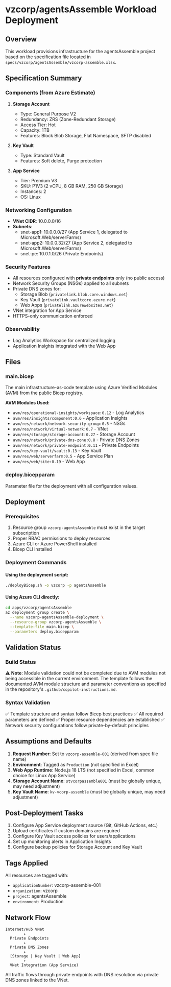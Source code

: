 # vzcorp/agentsAssemble Workload Deployment

## Overview
This workload provisions infrastructure for the agentsAssemble project based on the specification file located in `specs/vzcorp/agentsAssemble/vzcorp-assemble.xlsx`.

## Specification Summary

### Components (from Azure Estimate)
1. **Storage Account**
   - Type: General Purpose V2
   - Redundancy: ZRS (Zone-Redundant Storage)
   - Access Tier: Hot
   - Capacity: 1TB
   - Features: Block Blob Storage, Flat Namespace, SFTP disabled

2. **Key Vault**
   - Type: Standard Vault
   - Features: Soft delete, Purge protection

3. **App Service**
   - Tier: Premium V3
   - SKU: P1V3 (2 vCPU, 8 GB RAM, 250 GB Storage)
   - Instances: 2
   - OS: Linux

### Networking Configuration
- **VNet CIDR**: 10.0.0.0/16
- **Subnets**:
  - snet-app1: 10.0.0.0/27 (App Service 1, delegated to Microsoft.Web/serverFarms)
  - snet-app2: 10.0.0.32/27 (App Service 2, delegated to Microsoft.Web/serverFarms)
  - snet-pe: 10.0.1.0/26 (Private Endpoints)

### Security Features
- All resources configured with **private endpoints** only (no public access)
- Network Security Groups (NSGs) applied to all subnets
- Private DNS zones for:
  - Storage Blob (`privatelink.blob.core.windows.net`)
  - Key Vault (`privatelink.vaultcore.azure.net`)
  - Web Apps (`privatelink.azurewebsites.net`)
- VNet integration for App Service
- HTTPS-only communication enforced

### Observability
- Log Analytics Workspace for centralized logging
- Application Insights integrated with the Web App

## Files

### main.bicep
The main infrastructure-as-code template using Azure Verified Modules (AVM) from the public Bicep registry.

**AVM Modules Used:**
- `avm/res/operational-insights/workspace:0.12` - Log Analytics
- `avm/res/insights/component:0.6` - Application Insights
- `avm/res/network/network-security-group:0.5` - NSGs
- `avm/res/network/virtual-network:0.7` - VNet
- `avm/res/storage/storage-account:0.27` - Storage Account
- `avm/res/network/private-dns-zone:0.8` - Private DNS Zones
- `avm/res/network/private-endpoint:0.11` - Private Endpoints
- `avm/res/key-vault/vault:0.13` - Key Vault
- `avm/res/web/serverfarm:0.5` - App Service Plan
- `avm/res/web/site:0.19` - Web App

### deploy.bicepparam
Parameter file for the deployment with all configuration values.

## Deployment

### Prerequisites
1. Resource group `vzcorp-agentsAssemble` must exist in the target subscription
2. Proper RBAC permissions to deploy resources
3. Azure CLI or Azure PowerShell installed
4. Bicep CLI installed

### Deployment Commands

#### Using the deployment script:
```bash
./deployBicep.sh -o vzcorp -p agentsAssemble
```

#### Using Azure CLI directly:
```bash
cd apps/vzcorp/agentsAssemble
az deployment group create \
  --name vzcorp-agentsAssemble-deployment \
  --resource-group vzcorp-agentsAssemble \
  --template-file main.bicep \
  --parameters deploy.bicepparam
```

## Validation Status

### Build Status
⚠️ **Note**: Module validation could not be completed due to AVM modules not being accessible in the current environment. The template follows the documented AVM module structure and parameter conventions as specified in the repository's `.github/copilot-instructions.md`.

### Syntax Validation
✅ Template structure and syntax follow Bicep best practices
✅ All required parameters are defined
✅ Proper resource dependencies are established
✅ Network security configurations follow private-by-default principles

## Assumptions and Defaults

1. **Request Number**: Set to `vzcorp-assemble-001` (derived from spec file name)
2. **Environment**: Tagged as `Production` (not specified in Excel)
3. **Web App Runtime**: Node.js 18 LTS (not specified in Excel, common choice for Linux App Service)
4. **Storage Account Name**: `stvcorpassemble001` (must be globally unique, may need adjustment)
5. **Key Vault Name**: `kv-vcorp-assemble` (must be globally unique, may need adjustment)

## Post-Deployment Tasks

1. Configure App Service deployment source (Git, GitHub Actions, etc.)
2. Upload certificates if custom domains are required
3. Configure Key Vault access policies for users/applications
4. Set up monitoring alerts in Application Insights
5. Configure backup policies for Storage Account and Key Vault

## Tags Applied

All resources are tagged with:
- `applicationNumber`: vzcorp-assemble-001
- `organization`: vzcorp
- `project`: agentsAssemble
- `environment`: Production

## Network Flow

```
Internet/Hub VNet
        ↓
  Private Endpoints
        ↓
  Private DNS Zones
        ↓
  [Storage | Key Vault | Web App]
        ↑
  VNet Integration (App Service)
```

All traffic flows through private endpoints with DNS resolution via private DNS zones linked to the VNet.
